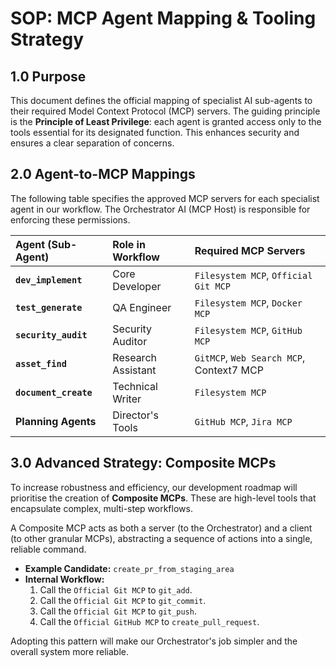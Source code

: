 # SOP: MCP Agent Mapping & Tooling Strategy

## 1.0 Purpose
This document defines the official mapping of specialist AI sub-agents to their required Model Context Protocol (MCP) servers. The guiding principle is the **Principle of Least Privilege**: each agent is granted access only to the tools essential for its designated function. This enhances security and ensures a clear separation of concerns.

## 2.0 Agent-to-MCP Mappings
The following table specifies the approved MCP servers for each specialist agent in our workflow. The Orchestrator AI (MCP Host) is responsible for enforcing these permissions.

| Agent (Sub-Agent) | Role in Workflow | Required MCP Servers |
| :--- | :--- | :--- |
| **`dev_implement`** | Core Developer | `Filesystem MCP`, `Official Git MCP` |
| **`test_generate`** | QA Engineer | `Filesystem MCP`, `Docker MCP` |
| **`security_audit`** | Security Auditor | `Filesystem MCP`, `GitHub MCP` |
| **`asset_find`** | Research Assistant | `GitMCP`, `Web Search MCP`, Context7 MCP |
| **`document_create`** | Technical Writer | `Filesystem MCP` |
| **Planning Agents** | Director's Tools | `GitHub MCP`, `Jira MCP` |

## 3.0 Advanced Strategy: Composite MCPs
To increase robustness and efficiency, our development roadmap will prioritise the creation of **Composite MCPs**. These are high-level tools that encapsulate complex, multi-step workflows.

A Composite MCP acts as both a server (to the Orchestrator) and a client (to other granular MCPs), abstracting a sequence of actions into a single, reliable command.

- **Example Candidate:** `create_pr_from_staging_area`
- **Internal Workflow:**
    1.  Call the `Official Git MCP` to `git_add`.
    2.  Call the `Official Git MCP` to `git_commit`.
    3.  Call the `Official Git MCP` to `git_push`.
    4.  Call the `Official GitHub MCP` to `create_pull_request`.

Adopting this pattern will make our Orchestrator's job simpler and the overall system more reliable.